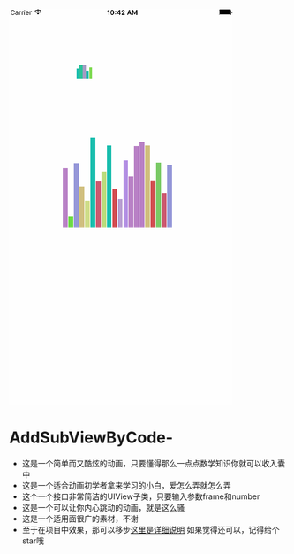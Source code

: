 
![效果图](https://github.com/GrandreChina/AddSubViewByCode-/blob/master/GRMusicUIAnimation3.gif)
# AddSubViewByCode-
- 这是一个简单而又酷炫的动画，只要懂得那么一点点数学知识你就可以收入囊中
- 这是一个适合动画初学者拿来学习的小白，爱怎么弄就怎么弄
- 这个一个接口非常简洁的UIView子类，只要输入参数frame和number
- 这是一个可以让你内心跳动的动画，就是这么骚
- 这是一个适用面很广的素材，不谢
- 至于在项目中效果，那可以移步[这里是详细说明](http://www.jianshu.com/p/839fb27a3994)
如果觉得还可以，记得给个star哦
